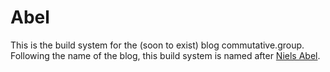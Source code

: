 # Abel

This is the build system for the (soon to exist) blog commutative.group.
Following the name of the blog, this build system is named after [Niels Abel](https://en.wikipedia.org/wiki/Niels_Henrik_Abel).
